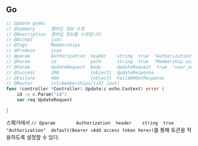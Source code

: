 ## Go
```go
// Update godoc
// @Summary      멤버십 정보 수정
// @Description  멤버십 정보를 수정합니다.
// @Accept       json
// @Tags         Memberships
// @Produce      json
// @param        Authorization  header    string  true  "Authorization"  default(Bearer <Add access token here>)
// @Param        id             path      string  true  "Membership uuid"
// @Param        UpdateRequest  body      UpdateRequest  true  "user_name:사용자의 이름, membership_type:naver,toss,pacyco 중 하나"
// @Success      200            {object}  UpdateResponse
// @Failure      400            {object}  Fail400GetResponse
// @Router       /v1/memberships/{id} [put]
func (controller *Controller) Update(c echo.Context) error {
	id := c.Param("id")
	var req UpdateRequest

}
```
스웨거에서 `// @param        Authorization  header    string  true  "Authorization"  default(Bearer <Add access token here>)`를 통해 토큰을 적용하도록 설정할 수 있다.
